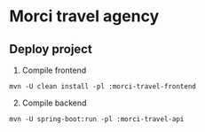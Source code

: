 # Morci travel agency

## Deploy project

1. Compile frontend

`mvn -U clean install -pl :morci-travel-frontend`

2. Compile backend

`mvn -U spring-boot:run -pl :morci-travel-api`
